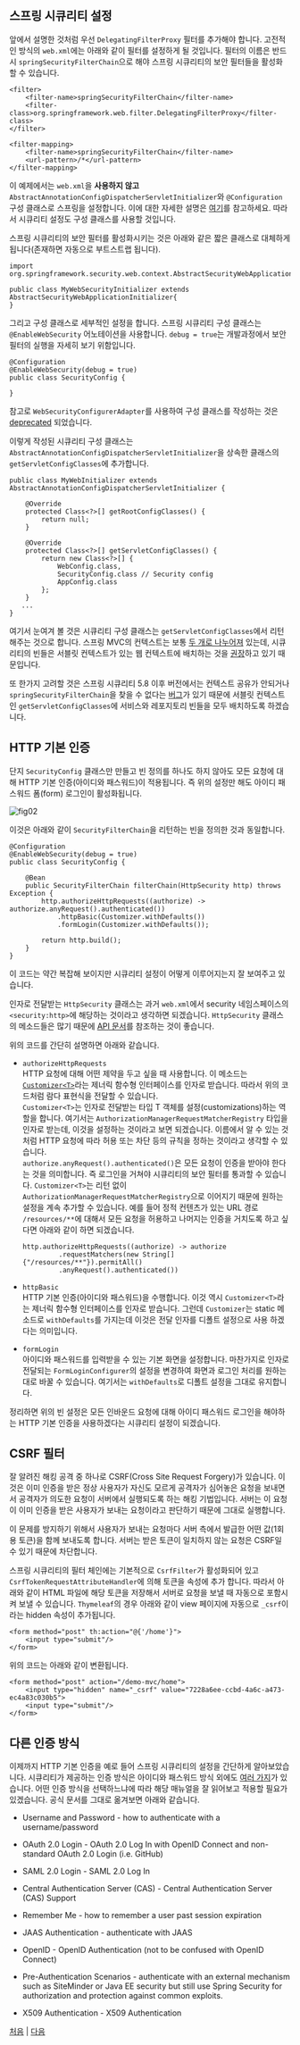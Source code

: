 ## 스프링 시큐리티 설정
앞에서 설명한 것처럼 우선 `DelegatingFilterProxy` 필터를 추가해야 합니다. 고전적인 방식의 `web.xml`에는 아래와 같이 필터를 설정하게 될 것입니다. 필터의 이름은 반드시 `springSecurityFilterChain`으로 해야 스프링 시큐리티의 보안 필터들을 활성화 할 수 있습니다.

```
<filter>
    <filter-name>springSecurityFilterChain</filter-name>
    <filter-class>org.springframework.web.filter.DelegatingFilterProxy</filter-class>
</filter>

<filter-mapping>
    <filter-name>springSecurityFilterChain</filter-name>
    <url-pattern>/*</url-pattern>
</filter-mapping>
```

이 예제에서는 `web.xml`을 <b>사용하지 않고</b> `AbstractAnnotationConfigDispatcherServletInitializer`와 `@Configuration` 구성 클래스로 스프링을 설정합니다. 이에 대한 자세한 설명은 [여기](https://github.com/boyd-dev/demo-mvc/tree/main/docs/05)를 참고하세요. 따라서 시큐리티 설정도 구성 클래스를 사용할 것입니다.

스프링 시큐리티의 보안 필터를 활성화시키는 것은 아래와 같은 짧은 클래스로 대체하게 됩니다(존재하면 자동으로 부트스트랩 됩니다).

```
import org.springframework.security.web.context.AbstractSecurityWebApplicationInitializer;

public class MyWebSecurityInitializer extends AbstractSecurityWebApplicationInitializer{
}
```

그리고 구성 클래스로 세부적인 설정을 합니다. 스프링 시큐리티 구성 클래스는 `@EnableWebSecurity` 어노테이션을 사용합니다. `debug = true`는 개발과정에서 보안 필터의 실행을 자세히 보기 위함입니다.

```
@Configuration
@EnableWebSecurity(debug = true)
public class SecurityConfig {

}
```

참고로 `WebSecurityConfigurerAdapter`를 사용하여 구성 클래스를 작성하는 것은 [deprecated](https://spring.io/blog/2022/02/21/spring-security-without-the-websecurityconfigureradapter) 되었습니다.

이렇게 작성된 시큐리티 구성 클래스는 `AbstractAnnotationConfigDispatcherServletInitializer`을 상속한 클래스의 `getServletConfigClasses`에 추가합니다.

```
public class MyWebInitializer extends AbstractAnnotationConfigDispatcherServletInitializer {

	@Override
	protected Class<?>[] getRootConfigClasses() {
		return null;
	}

	@Override
	protected Class<?>[] getServletConfigClasses() {
		return new Class<?>[] {
			WebConfig.class,
			SecurityConfig.class // Security config	
			AppConfig.class	
		};
	}
   ...
}
```
여기서 눈여겨 볼 것은 시큐리티 구성 클래스는 `getServletConfigClasses`에서 리턴해주는 것으로 합니다. 스프링 MVC의 컨텍스트는 보통 [두 개로 나누어져](https://github.com/boyd-dev/demo-mvc/blob/main/docs/04/README.md) 있는데, 시큐리티의 빈들은 서블릿 컨텍스트가 있는 웹 컨텍스트에 배치하는 것을 [권장](https://docs.spring.io/spring-security/reference/5.8/servlet/configuration/java.html#abstractsecuritywebapplicationinitializer-with-spring-mvc
)하고 있기 때문입니다.  

또 한가지 고려할 것은 스프링 시큐리티 5.8 이후 버전에서는 컨텍스트 공유가 안되거나 `springSecurityFilterChain`을 찾을 수 없다는 [버그](https://github.com/spring-projects/spring-security/issues/14636)가 있기 때문에 서블릿 컨텍스트인 `getServletConfigClasses`에 서비스와 레포지토리 빈들을 모두 배치하도록 하겠습니다.

## HTTP 기본 인증  
단지 `SecurityConfig` 클래스만 만들고 빈 정의를 하나도 하지 않아도 모든 요청에 대해 HTTP 기본 인증(아이디와 패스워드)이 적용됩니다. 즉 위의 설정만 해도 아이디 패스워드 폼(form) 로그인이 활성화됩니다.

![fig02](../img/fig02.png)

이것은 아래와 같이 `SecurityFilterChain`을 리턴하는 빈을 정의한 것과 동일합니다.
```
@Configuration
@EnableWebSecurity(debug = true)
public class SecurityConfig {

    @Bean
    public SecurityFilterChain filterChain(HttpSecurity http) throws Exception {
        http.authorizeHttpRequests((authorize) -> authorize.anyRequest().authenticated())
            .httpBasic(Customizer.withDefaults())
            .formLogin(Customizer.withDefaults());
		
        return http.build();
	}
}
```
이 코드는 약간 복잡해 보이지만 시큐리티 설정이 어떻게 이루어지는지 잘 보여주고 있습니다.  

인자로 전달받는 `HttpSecurity` 클래스는 과거 `web.xml`에서 security 네임스페이스의 `<security:http>`에 해당하는 것이라고 생각하면 되겠습니다. `HttpSecurity` 클래스의 메소드들은 많기 때문에 [API 문서](https://docs.spring.io/spring-security/site/docs/5.8.x/api/org/springframework/security/config/annotation/web/builders/HttpSecurity.html)를 참조하는 것이 좋습니다. 

위의 코드를 간단히 설명하면 아래와 같습니다.

- `authorizeHttpRequests`   
HTTP 요청에 대해 어떤 제약을 두고 싶을 때 사용합니다. 이 메소드는 [`Customizer<T>`](https://docs.spring.io/spring-security/site/docs/5.8.x/api/org/springframework/security/config/Customizer.html)라는 제너릭 함수형 인터페이스를 인자로 받습니다. 따라서 위의 코드처럼 람다 표현식을 전달할 수 있습니다.  
`Customizer<T>`는 인자로 전달받는 타입 T 객체를 설정(customizations)하는 역할을 합니다. 여기서는 `AuthorizationManagerRequestMatcherRegistry` 타입을 인자로 받는데, 이것을 설정하는 것이라고 보면 되겠습니다. 이름에서 알 수 있는 것처럼 HTTP 요청에 따라 허용 또는 차단 등의 규칙을 정하는 것이라고 생각할 수 있습니다.  
`authorize.anyRequest().authenticated()`은 모든 요청이 인증을 받아야 한다는 것을 의미합니다. 즉 로그인을 거쳐야 시큐리티의 보안 필터를 통과할 수 있습니다. `Customizer<T>`는 리턴 없이 `AuthorizationManagerRequestMatcherRegistry`으로 이어지기 때문에 원하는 설정을 계속 추가할 수 있습니다. 예를 들어 정적 컨텐츠가 있는 URL 경로 `/resources/**`에 대해서 모든 요청을 허용하고 나머지는 인증을 거치도록 하고 싶다면 아래와 같이 하면 되겠습니다.  
   ```
   http.authorizeHttpRequests((authorize) -> authorize
			.requestMatchers(new String[]{"/resources/**"}).permitAll()				
			.anyRequest().authenticated())
   ```

- `httpBasic`  
HTTP 기본 인증(아이디와 패스워드)을 수행합니다. 이것 역시 `Customizer<T>`라는 제너릭 함수형 인터페이스를 인자로 받습니다. 그런데 `Customizer`는 static 메소드로 `withDefaults`를 가지는데 이것은 전달 인자를 디폴트 설정으로 사용 하겠다는 의미입니다.  

- `formLogin`  
아이디와 패스워드를 입력받을 수 있는 기본 화면을 설정합니다. 마찬가지로 인자로 전달되는 `FormLoginConfigurer`의 설정을 변경하여 화면과 로그인 처리를 원하는대로 바꿀 수 있습니다. 여기서는 `withDefaults`로 디폴트 설정을 그대로 유지합니다.

정리하면 위의 빈 설정은 모든 인바운드 요청에 대해 아이디 패스워드 로그인을 해야하는 HTTP 기본 인증을 사용하겠다는 시큐리티 설정이 되겠습니다.

## CSRF 필터
잘 알려진 해킹 공격 중 하나로 CSRF(Cross Site Request Forgery)가 있습니다. 이것은 이미 인증을 받은 정상 사용자가 자신도 모르게 공격자가 심어놓은 요청을 보내면서 공격자가 의도한 요청이 서버에서 실행되도록 하는 해킹 기법입니다. 서버는 이 요청이 이미 인증을 받은 사용자가 보내는 요청이라고 판단하기 때문에 그대로 실행합니다.  

이 문제를 방지하기 위해서 사용자가 보내는 요청마다 서버 측에서 발급한 어떤 값(1회용 토큰)을 함께 보내도록 합니다. 서버는 받은 토큰이 일치하지 않는 요청은 CSRF일 수 있기 때문에 차단합니다.

스프링 시큐리티의 필터 체인에는 기본적으로 `CsrfFilter`가 활성화되어 있고 `CsrfTokenRequestAttributeHandler`에 의해 토큰을 속성에 추가 합니다. 따라서 아래와 같이 HTML 파일에 해당 토큰을 저장해서 서버로 요청을 보낼 때 자동으로 포함시켜 보낼 수 있습니다. `Thymeleaf`의 경우 아래와 같이 view 페이지에 자동으로 `_csrf`이라는 hidden 속성이 추가됩니다.

```
<form method="post" th:action="@{'/home'}">
    <input type="submit"/>   
</form>
```
위의 코드는 아래와 같이 변환됩니다.
```
<form method="post" action="/demo-mvc/home">
	<input type="hidden" name="_csrf" value="7228a6ee-ccbd-4a6c-a473-ec4a83c030b5">
	<input type="submit"/>   
</form>    
```

## 다른 인증 방식
이제까지 HTTP 기본 인증을 예로 들어 스프링 시큐리티의 설정을 간단하게 알아보았습니다. 시큐리티가 제공하는 인증 방식은 아이디와 패스워드 방식 외에도 [여러 가지](https://docs.spring.io/spring-security/reference/5.8/servlet/authentication/index.html#servlet-authentication-mechanisms)가 있습니다. 어떤 인증 방식을 선택하느냐에 따라 해당 매뉴얼을 잘 읽어보고 적용할 필요가 있겠습니다. 공식 문서를 그대로 옮겨보면 아래와 같습니다. 

- Username and Password - how to authenticate with a username/password

- OAuth 2.0 Login - OAuth 2.0 Log In with OpenID Connect and non-standard OAuth 2.0 Login (i.e. GitHub)

- SAML 2.0 Login - SAML 2.0 Log In

- Central Authentication Server (CAS) - Central Authentication Server (CAS) Support

- Remember Me - how to remember a user past session expiration

- JAAS Authentication - authenticate with JAAS

- OpenID - OpenID Authentication (not to be confused with OpenID Connect)

- Pre-Authentication Scenarios - authenticate with an external mechanism such as SiteMinder or Java EE security but still use Spring Security for authorization and protection against common exploits.

- X509 Authentication - X509 Authentication


[처음](../README.md) | [다음](../04/README.md)